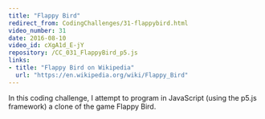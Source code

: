 ```yaml
---
title: "Flappy Bird"
redirect_from: CodingChallenges/31-flappybird.html
video_number: 31
date: 2016-08-10
video_id: cXgA1d_E-jY
repository: /CC_031_FlappyBird_p5.js
links:
- title: "Flappy Bird on Wikipedia"
  url: "https://en.wikipedia.org/wiki/Flappy_Bird"
---
```


In this coding challenge, I attempt to program in JavaScript (using the p5.js framework) a clone of the game Flappy Bird.
